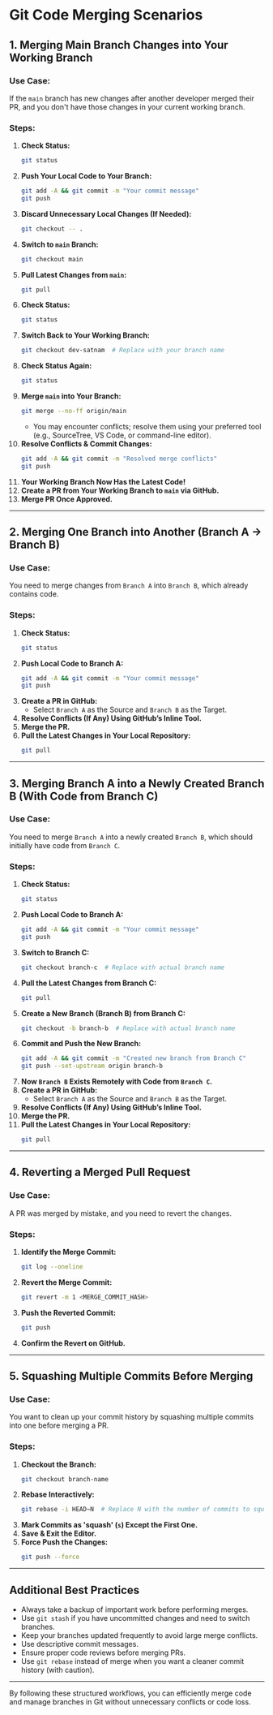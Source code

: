 # Git Code Merging Scenarios

## 1. Merging Main Branch Changes into Your Working Branch

### Use Case:
If the `main` branch has new changes after another developer merged their PR, and you don't have those changes in your current working branch.

### Steps:

1. **Check Status:**
   ```sh
   git status
   ```
2. **Push Your Local Code to Your Branch:**
   ```sh
   git add -A && git commit -m "Your commit message"
   git push
   ```
3. **Discard Unnecessary Local Changes (If Needed):**
   ```sh
   git checkout -- .
   ```
4. **Switch to `main` Branch:**
   ```sh
   git checkout main
   ```
5. **Pull Latest Changes from `main`:**
   ```sh
   git pull
   ```
6. **Check Status:**
   ```sh
   git status
   ```
7. **Switch Back to Your Working Branch:**
   ```sh
   git checkout dev-satnam  # Replace with your branch name
   ```
8. **Check Status Again:**
   ```sh
   git status
   ```
9. **Merge `main` into Your Branch:**
   ```sh
   git merge --no-ff origin/main
   ```
   - You may encounter conflicts; resolve them using your preferred tool (e.g., SourceTree, VS Code, or command-line editor).
10. **Resolve Conflicts & Commit Changes:**
    ```sh
    git add -A && git commit -m "Resolved merge conflicts"
    git push
    ```
11. **Your Working Branch Now Has the Latest Code!**
12. **Create a PR from Your Working Branch to `main` via GitHub.**
13. **Merge PR Once Approved.**

---

## 2. Merging One Branch into Another (Branch A → Branch B)

### Use Case:
You need to merge changes from `Branch A` into `Branch B`, which already contains code.

### Steps:

1. **Check Status:**
   ```sh
   git status
   ```
2. **Push Local Code to Branch A:**
   ```sh
   git add -A && git commit -m "Your commit message"
   git push
   ```
3. **Create a PR in GitHub:**
   - Select `Branch A` as the Source and `Branch B` as the Target.
4. **Resolve Conflicts (If Any) Using GitHub’s Inline Tool.**
5. **Merge the PR.**
6. **Pull the Latest Changes in Your Local Repository:**
   ```sh
   git pull
   ```

---

## 3. Merging Branch A into a Newly Created Branch B (With Code from Branch C)

### Use Case:
You need to merge `Branch A` into a newly created `Branch B`, which should initially have code from `Branch C`.

### Steps:

1. **Check Status:**
   ```sh
   git status
   ```
2. **Push Local Code to Branch A:**
   ```sh
   git add -A && git commit -m "Your commit message"
   git push
   ```
3. **Switch to Branch C:**
   ```sh
   git checkout branch-c  # Replace with actual branch name
   ```
4. **Pull the Latest Changes from Branch C:**
   ```sh
   git pull
   ```
5. **Create a New Branch (Branch B) from Branch C:**
   ```sh
   git checkout -b branch-b  # Replace with actual branch name
   ```
6. **Commit and Push the New Branch:**
   ```sh
   git add -A && git commit -m "Created new branch from Branch C"
   git push --set-upstream origin branch-b
   ```
7. **Now `Branch B` Exists Remotely with Code from `Branch C`.**
8. **Create a PR in GitHub:**
   - Select `Branch A` as the Source and `Branch B` as the Target.
9. **Resolve Conflicts (If Any) Using GitHub’s Inline Tool.**
10. **Merge the PR.**
11. **Pull the Latest Changes in Your Local Repository:**
    ```sh
    git pull
    ```

---

## 4. Reverting a Merged Pull Request

### Use Case:
A PR was merged by mistake, and you need to revert the changes.

### Steps:

1. **Identify the Merge Commit:**
   ```sh
   git log --oneline
   ```
2. **Revert the Merge Commit:**
   ```sh
   git revert -m 1 <MERGE_COMMIT_HASH>
   ```
3. **Push the Reverted Commit:**
   ```sh
   git push
   ```
4. **Confirm the Revert on GitHub.**

---

## 5. Squashing Multiple Commits Before Merging

### Use Case:
You want to clean up your commit history by squashing multiple commits into one before merging a PR.

### Steps:

1. **Checkout the Branch:**
   ```sh
   git checkout branch-name
   ```
2. **Rebase Interactively:**
   ```sh
   git rebase -i HEAD~N  # Replace N with the number of commits to squash
   ```
3. **Mark Commits as 'squash' (`s`) Except the First One.**
4. **Save & Exit the Editor.**
5. **Force Push the Changes:**
   ```sh
   git push --force
   ```

---

## Additional Best Practices
- Always take a backup of important work before performing merges.
- Use `git stash` if you have uncommitted changes and need to switch branches.
- Keep your branches updated frequently to avoid large merge conflicts.
- Use descriptive commit messages.
- Ensure proper code reviews before merging PRs.
- Use `git rebase` instead of merge when you want a cleaner commit history (with caution).

---

By following these structured workflows, you can efficiently merge code and manage branches in Git without unnecessary conflicts or code loss.

